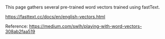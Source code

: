 This page gathers several pre-trained word vectors trained using fastText.

https://fasttext.cc/docs/en/english-vectors.html

Reference: https://medium.com/swlh/playing-with-word-vectors-308ab2faa519
